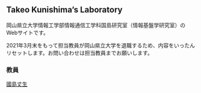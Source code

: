 ## Takeo Kunishima’s Laboratory

岡山県立大学情報工学部情報通信工学科国島研究室（情報基盤学研究室）のWebサイトです。

2021年3月末をもって担当教員が岡山県立大学を退職するため、内容をいったんリセットします。お問い合わせは担当教員までお願いします。

### 教員

[國島丈生](https://kunishi.github.io)

